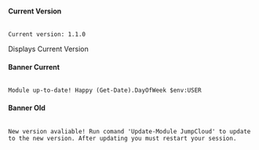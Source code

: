 #### Current Version

```

Current version: 1.1.0

```

Displays Current Version

#### Banner Current

```

Module up-to-date! Happy (Get-Date).DayOfWeek $env:USER

```

#### Banner Old

```

New version avaliable! Run comand 'Update-Module JumpCloud' to update to the new version. After updating you must restart your session.

```

